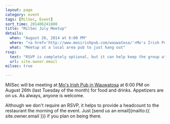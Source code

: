 ```yaml
---
layout: page
category: event
tags: [MilSec, Event]
sort_time: 201406241800
title: "MilSec July Meetup"
details:
  when: "August 26, 2014 at 6:00 PM"
  where: "<a href='http://www.mosirishpub.com/wauwatosa/'>Mo's Irish Pub in Wauwatosa</a>"
  what: "Meetup at a local area pub to just hang out"
rsvp:
  text: "RSVP is completely optional, but it can help keep the group at the same table"
  url: site.owner.email
milsec: true

---
```

MilSec will be meeting at [Mo's Irish Pub in Wauwatosa](http://www.mosirishpub.com/wauwatosa/) at 6:00 PM on August 26th (last Tuesday of the month) for food and drinks. Appetizers are on us. As always, anyone is welcome.

Although we don't require an RSVP, it helps to provide a headcount to the restaurant the morning of the event. Just [send us an email](mailto:{{ site.owner.email }}) if you plan on being there.
